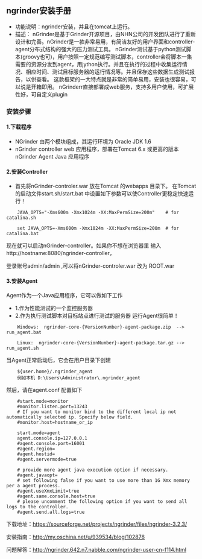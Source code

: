 ## ngrinder安装手册
+ 功能说明：ngrinder安装，并且在tomcat上运行。
+ 描述：
nGrinder是基于Grinder开源项目，由NHN公司的开发团队进行了重新设计和完善。nGrinder是一款非常易用，有简洁友好的用户界面和controller-agent分布式结构的强大的压力测试工具。
nGrinder测试基于python测试脚本(groovy也可)，用户按照一定规范编写测试脚本，controller会将脚本一集需要的资源分发到agent，用jython执行。并且在执行的过程中收集运行情况、相应时间、测试目标服务器的运行情况等。并且保存这些数据生成测试报告，以供查看。
这款框架的一大特点就是非常的简单易用，安装也很容易，可以说是开箱即用。
nGrinderr直接部署成web服务，支持多用户使用，可扩展性好，可自定义plugin

### 安装步骤

#### 1.下载程序
+ NGrinder 由两个模块组成，其运行环境为 Oracle JDK 1.6
+ nGrinder controller  web 应用程序，部署在Tomcat 6.x 或更高的版本
 nGrinder Agent     Java 应用程序


#### 2.安装Controller
+ 首先将nGrinder-controler.war 放在Tomcat 的webapps 目录下。
在Tomcat的启动文件start.sh/start.bat 中设置如下参数可以使Controller更稳定快速运行！

```
    JAVA_OPTS="-Xms600m -Xmx1024m -XX:MaxPermSize=200m"    # for catalina.sh

    set JAVA_OPTS=-Xms600m -Xmx1024m -XX:MaxPermSize=200m  # for catalina.bat
```
现在就可以启动nGrinder-controller。如果你不想在浏览器里 输入 http://hostname:8080/ngrinder-controller，

登录账号admin/admin ,可以将nGrinder-controler.war 改为 ROOT.war


#### 3.安装Agent
Agent作为一个Java应用程序，它可以做如下工作
+ 1.作为性能测试的一个监控服务器
+ 2.作为执行测试脚本对目标站点进行测试的服务器
运行Agent很简单！
```
    Windows:  ngrinder-core-{VersionNumber}-agent-package.zip  --> run_agent.bat

    Linux:  ngrinder-core-{VersionNumber}-agent-package.tar.gz --> run_agent.sh
```
当Agent正常启动后，它会在用户目录下创建
```
    ${user.home}/.ngrinder_agent
    例如本机 D:\Users\Administrator\.ngrinder_agent
```
然后，请在agent.conf 配置如下

```
    #start.mode=monitor
    #monitor.listen.port=13243
    # If you want to monitor bind to the different local ip not automatically selected ip. Specify below field.
    #monitor.host=hostname_or_ip

    start.mode=agent
    agent.console.ip=127.0.0.1
    #agent.console.port=16001
    #agent.region=
    #agent.hostid=
    #agent.servermode=true

    # provide more agent java execution option if necessary.
    #agent.javaopt=
    # set following false if you want to use more than 1G Xmx memory per a agent process.
    #agent.useXmxLimit=true
    #agent.same.console.host=true
    # please uncomment the following option if you want to send all logs to the controller.
    #agent.send.all.logs=true
```




下载地址：https://sourceforge.net/projects/ngrinder/files/ngrinder-3.2.3/

安装指南：http://my.oschina.net/u/939534/blog/102878

问题解答：http://ngrinder.642.n7.nabble.com/ngrinder-user-cn-f114.html




